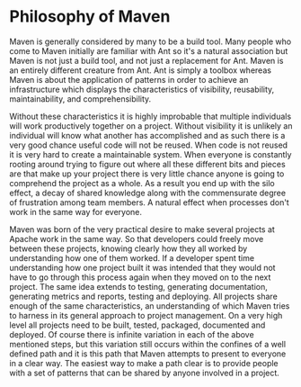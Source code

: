 # Philosophy of Maven

<!--
Licensed to the Apache Software Foundation (ASF) under one
or more contributor license agreements.  See the NOTICE file
distributed with this work for additional information
regarding copyright ownership.  The ASF licenses this file
to you under the Apache License, Version 2.0 (the
"License"); you may not use this file except in compliance
with the License.  You may obtain a copy of the License at

    http://www.apache.org/licenses/LICENSE-2.0

Unless required by applicable law or agreed to in writing,
software distributed under the License is distributed on an
"AS IS" BASIS, WITHOUT WARRANTIES OR CONDITIONS OF ANY
KIND, either express or implied.  See the License for the
specific language governing permissions and limitations
under the License.
-->
<!--
 Allow front-matter here eventually. Just copy Jekyll
 Jason van Zyl
 12 October 2005
-->

Maven is generally considered by many to be a build tool. Many people who come to Maven initially are familiar
with Ant so it's a natural association but Maven is not just a build tool, and not just a replacement for Ant.
Maven is an entirely different creature from Ant. Ant is simply a toolbox whereas Maven is about the
application of patterns in order to achieve an infrastructure which displays the characteristics of
visibility, reusability, maintainability, and comprehensibility.

Without these characteristics it is highly improbable that multiple individuals will work productively together
on a project. Without visibility it is unlikely an individual will know what another has accomplished and as such
there is a very good chance useful code will not be reused. When code is not reused it is very hard to create
a maintainable system. When everyone is constantly rooting around trying to figure out where all these different
bits and pieces are that make up your project there is very little chance anyone is going to comprehend the
project as a whole. As a result you end up with the silo effect, a decay of shared knowledge along with
the commensurate degree of frustration among team members. A natural effect when processes don't work
in the same way for everyone.

Maven was born of the very practical desire to make several projects at Apache work in the same way. So that developers
could freely move between these projects, knowing clearly how they all worked by understanding how one of them
worked. If a developer spent time understanding how one project built it was intended that they would not have
to go through this process again when they moved on to the next project. The same idea extends to testing,
generating documentation, generating metrics and reports, testing and deploying. All projects share
enough of the same characteristics, an understanding of which Maven tries to harness in its general approach
to project management. On a very high level all projects need to be built, tested, packaged, documented
and deployed. Of course there is infinite variation in each of the above mentioned steps, but this variation
still occurs within the confines of a well defined path and it is this path that Maven attempts to present to
everyone in a clear way. The easiest way to make a path clear is to provide people with a set of patterns that
can be shared by anyone involved in a project.
